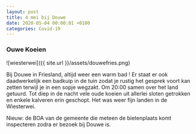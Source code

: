 ```yaml
---
layout: post
title: 4 mei bij Douwe
date: 2020-05-04 00:00:01 +0100
categories: Covid-19
---
```


### Ouwe Koeien

![wiesterwei]({{ site.url }}/assets/douwefries.png)

Bij Douwe in Friesland, altijd weer een warm bad ! Er staat er ook daadwerkelijk een badkuip in de tuin zodat je rustig het gesprek voort kan zetten terwijl je in een sopje wegzakt. Om 20:00 samen over het land getuurd. Tot diep in de nacht vele oude koeien uit allerlei sloten getrokken en enkele kalveren erin geschopt. Het was weer fijn landen in de Wiesterwei.

Nieuw: de BOA van de gemeente die meteen de bietenplaats komt inspecteren zodra er bezoek bij Douwe is.
